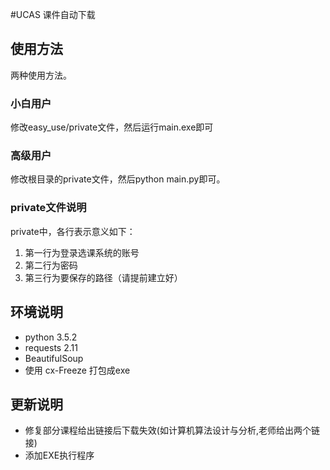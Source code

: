 #UCAS 课件自动下载

## 使用方法

两种使用方法。

### 小白用户

修改easy_use/private文件，然后运行main.exe即可

### 高级用户

修改根目录的private文件，然后python main.py即可。

### private文件说明

private中，各行表示意义如下：

1. 第一行为登录选课系统的账号
2. 第二行为密码
3. 第三行为要保存的路径（请提前建立好）



## 环境说明
- python 3.5.2
- requests 2.11
- BeautifulSoup
- 使用 cx-Freeze 打包成exe

## 更新说明

- 修复部分课程给出链接后下载失效(如计算机算法设计与分析,老师给出两个链接)
- 添加EXE执行程序

